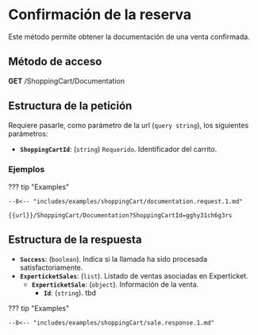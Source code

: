 # Confirmación de la reserva

Este método permite obtener la documentación de una venta confirmada.

## Método de acceso

**GET** /ShoppingCart/Documentation

## Estructura de la petición

Requiere pasarle, como parámetro de la url (`query string`), los siguientes parámetros:

- **``ShoppingCartId``**: (``string``) ``Requerido``. Identificador del carrito.


### Ejemplos

??? tip "Examples"

    --8<-- "includes/examples/shoppingCart/documentation.request.1.md"

```
{{url}}/ShoppingCart/Documentation?ShoppingCartId=gghy31ch6g3rs
```

## Estructura de la respuesta

- **`Success`**: (``boolean``). Indica si la llamada ha sido procesada satisfactoriamente.
- **`ExperticketSales`**: (``list``). Listado de ventas asociadas en Experticket.
    - **`ExperticketSale`**: (``object``). Información de la venta.
        - **`Id`**: (``string``). tbd

??? tip "Examples"

    --8<-- "includes/examples/shoppingCart/sale.response.1.md"
